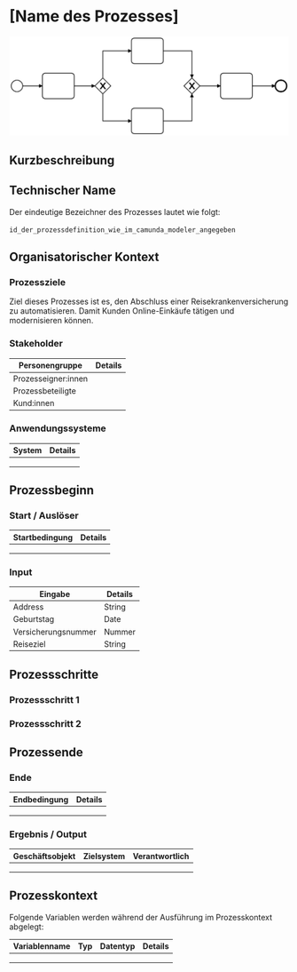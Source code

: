 


# [Name des Prozesses]

![](prozessdiagramm.png)

## Kurzbeschreibung



## Technischer Name

Der eindeutige Bezeichner des Prozesses lautet wie folgt:

`id_der_prozessdefinition_wie_im_camunda_modeler_angegeben`

## Organisatorischer Kontext

### Prozessziele

Ziel dieses Prozesses ist es, den Abschluss einer Reisekrankenversicherung zu automatisieren. Damit Kunden Online-Einkäufe tätigen und modernisieren können.


### Stakeholder

| Personengruppe      | Details |
| ------------------- | ------- |
| Prozesseigner:innen |         |
| Prozessbeteiligte   |         |
| Kund:innen          |         |

### Anwendungssysteme

| System | Details |
| ------ | ------- |
|        |         |
|        |         |
|        |         |

## Prozessbeginn

### Start / Auslöser

| Startbedingung | Details |
| -------------- | ------- |
|                |         |
|                |         |
|                |         |

### Input

| Eingabe | Details |
|---------|---------|
| Address | String  |
| Geburtstag |  Date  |
| Versicherungsnummer|  Nummer |
|    Reiseziel   |    String    |

## Prozessschritte

### Prozessschritt 1



### Prozessschritt 2



## Prozessende

### Ende

| Endbedingung | Details |
| ------------ | ------- |
|              |         |
|              |         |
|              |         |

### Ergebnis / Output

| Geschäftsobjekt | Zielsystem | Verantwortlich |
| --------------- | ---------- | -------------- |
|                 |            |                |
|                 |            |                |
|                 |            |                |

## Prozesskontext

Folgende Variablen werden während der Ausführung im Prozesskontext abgelegt:

| Variablenname | Typ  | Datentyp | Details |
| ------------- | ---- | -------- | ------- |
|               |      |          |         |
|               |      |          |         |
|               |      |          |         |
